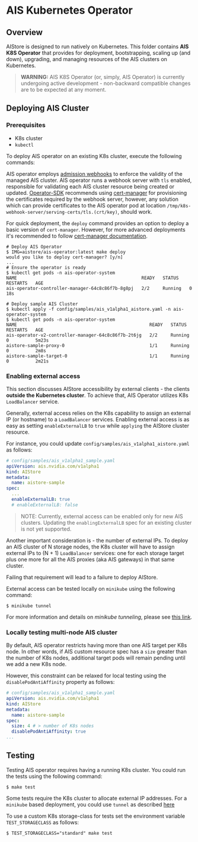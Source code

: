 # AIS Kubernetes Operator

## Overview
AIStore is designed to run natively on Kubernetes.
This folder contains **AIS K8S Operator** that provides for deployment, bootstrapping, scaling up (and down), upgrading, and managing resources of the AIS clusters on Kubernetes.

> **WARNING:** AIS K8S Operator (or, simply, AIS Operator) is currently undergoing active development - non-backward compatible changes are to be expected at any moment.

## Deploying AIS Cluster
### Prerequisites
* K8s cluster
* `kubectl`

To deploy AIS operator on an existing K8s cluster, execute the following commands:

AIS operator employs [admission webhooks](https://kubernetes.io/docs/reference/access-authn-authz/extensible-admission-controllers/) to enforce the validity of the managed AIS cluster.
AIS operator runs a webhook server with `tls` enabled, responsible for validating each AIS cluster resource being created or updated.
[Operator-SDK](https://sdk.operatorframework.io/) recommends using [cert-manager](https://github.com/jetstack/cert-manager) for provisioning the certificates required by the webhook server, however, any solution which can provide certificates to the AIS operator pod at location `/tmp/k8s-webhook-server/serving-certs/tls.(crt/key)`, should work.
 
For quick deployment, the `deploy` command provides an option to deploy a basic version of `cert-manager`. However, for more advanced deployments it's recommended to follow [cert-manager documentation](https://cert-manager.io/docs/installation/kubernetes/).

```console
# Deploy AIS Operator
$ IMG=aistore/ais-operator:latest make deploy
would you like to deploy cert-manager? [y/n]
...
# Ensure the operator is ready
$ kubectl get pods -n ais-operator-system
NAME                                               READY   STATUS    RESTARTS   AGE
ais-operator-controller-manager-64c8c86f7b-8g8pj   2/2     Running   0          18s

# Deploy sample AIS Cluster
$ kubectl apply -f config/samples/ais_v1alpha1_aistore.yaml -n ais-operator-system
$ kubectl get pods -n ais-operator-system
NAME                                                  READY   STATUS    RESTARTS   AGE
ais-operator-v2-controller-manager-64c8c86f7b-2t6jg   2/2     Running   0          5m23s
aistore-sample-proxy-0                                1/1     Running   0          2m8s
aistore-sample-target-0                               1/1     Running   0          2m21s
```

### Enabling external access

This section discusses AIStore accessibility by external clients - the clients **outside the Kubernetes cluster**.
To achieve that, AIS Operator utilizes K8s `LoadBalancer` service.

Generally, external access relies on the K8s capability to assign an external IP (or hostname) to a `LoadBalancer` services.
Enabling external access is as easy as setting `enableExternalLB` to `true` while `applying` the AIStore cluster resource.

For instance, you could update `config/samples/ais_v1alpha1_aistore.yaml` as follows:

```yaml
# config/samples/ais_v1alpha1_sample.yaml
apiVersion: ais.nvidia.com/v1alpha1
kind: AIStore
metadata:
  name: aistore-sample
spec:
  ...
  enableExternalLB: true
  # enableExternalLB: false
```

> NOTE: Currently, external access can be enabled only for new AIS clusters. Updating the `enablingExternalLB` spec for an existing cluster is not yet supported.

Another important consideration is - the number of external IPs.
To deploy an AIS cluster of N storage nodes, the K8s cluster will have to assign external IPs to (N + 1) `LoadBalancer` services: one for each storage target plus one more for all the AIS proxies (aka AIS gateways) in that same cluster.

Failing that requirement will lead to a failure to deploy AIStore.

External access can be tested locally on `minikube` using the following command:

```console
$ minikube tunnel
```

For more information and details on *minikube tunneling*, please see [this link](https://minikube.sigs.K8s.io/docs/commands/tunnel/).


### Locally testing multi-node AIS cluster

By default, AIS operator restricts having more than one AIS target per K8s node. In other words, if AIS custom resource spec has a `size` greater than the number of K8s nodes, additional target pods will remain pending until we add a new K8s node.

However, this constraint can be relaxed for local testing using the `disablePodAntiAffinity` property as follows:

```yaml
# config/samples/ais_v1alpha1_sample.yaml
apiVersion: ais.nvidia.com/v1alpha1
kind: AIStore
metadata:
  name: aistore-sample
spec:
  size: 4 # > number of K8s nodes
  disablePodAntiAffinity: true
...
```

## Testing

Testing AIS operator requires having a running K8s cluster. You could run the tests using the following command:

```console
$ make test
```
Some tests require the K8s cluster to allocate external IP addresses. For a `minikube` based deployment, you could use `tunnel` as described [here](#enabling-external-access)

To use a custom K8s storage-class for tests set the environment variable `TEST_STORAGECLASS` as follows:
```console
$ TEST_STORAGECLASS="standard" make test
```
